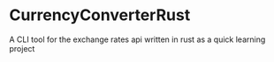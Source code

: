 # CurrencyConverterRust
A CLI tool for the exchange rates api written in rust as a quick learning project
